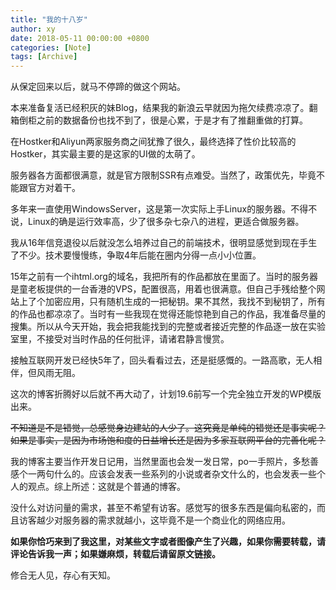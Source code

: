 ```yaml
---
title: "我的十八岁"
author: xy
date: 2018-05-11 00:00:00 +0800
categories: [Note]
tags: [Archive]
---
```


从保定回来以后，就马不停蹄的做这个网站。

本来准备复活已经积灰的妹Blog，结果我的新浪云早就因为拖欠续费凉凉了。翻箱倒柜之前的数据备份也找不到了，很是心累，于是才有了推翻重做的打算。

在Hostker和Aliyun两家服务商之间犹豫了很久，最终选择了性价比较高的Hostker，其实最主要的是这家的UI做的太萌了。

服务器各方面都很满意，就是官方限制SSR有点难受。当然了，政策优先，毕竟不能跟官方对着干。

多年来一直使用WindowsServer，这是第一次实际上手Linux的服务器。不得不说，Linux的确是运行效率高，少了很多杂七杂八的进程，更适合做服务器。

我从16年信竞退役以后就没怎么培养过自己的前端技术，很明显感觉到现在手生了不少。技术要慢慢练，争取4年后能在圈内分得一点小小位置。

15年之前有一个ihtml.org的域名，我把所有的作品都放在里面了。当时的服务器是童老板提供的一台香港的VPS，配置很高，用着也很满意。但自己手残给整个网站上了个加密应用，只有随机生成的一把秘钥。果不其然，我找不到秘钥了，所有的作品也都凉凉了。当时有一些我现在觉得还能惊艳到自己的作品，我准备尽量的搜集。所以从今天开始，我会把我能找到的完整或者接近完整的作品逐一放在实验室里，不接受对当时作品的任何批评，请诸君静言慢赏。

接触互联网开发已经快5年了，回头看看过去，还是挺感慨的。一路高歌，无人相伴，但风雨无阻。

这次的博客折腾好以后就不再大动了，计划19.6前写一个完全独立开发的WP模版出来。

~~不知道是不是错觉，总感觉身边建站的人少了。这究竟是单纯的错觉还是事实呢？如果是事实，是因为市场饱和度的日益增长还是因为多家互联网平台的完善化呢？~~

我的博客主要当作开发日记用，当然里面也会发一发日常，po一手照片，多愁善感个一两句什么的。应该会发表一些系列的小说或者杂文什么的，也会发表一些个人的观点。综上所述：这就是个普通的博客。

没什么对访问量的需求，甚至不希望有访客。感觉写的很多东西是偏向私密的，而且访客越少对服务器的需求就越小，这毕竟不是一个商业化的网络应用。

**如果你恰巧来到了我这里，对某些文字或者图像产生了兴趣，如果你需要转载，请评论告诉我一声；如果嫌麻烦，转载后请留原文链接。**

修合无人见，存心有天知。

